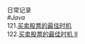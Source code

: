 日常记录  
#*Java*  
121.[买卖股票的最佳时机](https://leetcode-cn.com/problems/best-time-to-buy-and-sell-stock/)  
122.[买卖股票的最佳时机 II](https://leetcode-cn.com/problems/best-time-to-buy-and-sell-stock-ii/)